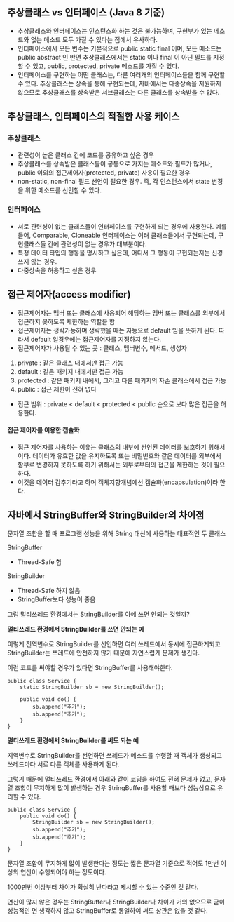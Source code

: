 ## 추상클래스 vs 인터페이스 (Java 8 기준)
- 추상클래스와 인터페이스는 인스턴스화 하는 것은 불가능하며, 구현부가 있는 메소드와 없는 메소드 모두 가질 수 있다는 점에서 유사하다.
- 인터페이스에서 모든 변수는 기본적으로 public static final 이며, 모든 메소드는 public abstract 인 반면
추상클래스에서는 static 이나 final 이 아닌 필드를 지정할 수 있고, public, protected, private 메소드를 가질 수 있다.
- 인터페이스를 구현하는 어떤 클래스는, 다른 여러개의 인터페이스들을 함께 구현할 수 있다. 추상클래스는 상속을 통해 구현되는데, 자바에서는 다중상속을 지원하지 않으므로 추상클래스를 상속받은 서브클래스는 다른 클래스를 상속받을 수 없다.


## 추상클래스, 인터페이스의 적절한 사용 케이스
### 추상클래스
- 관련성이 높은 클래스 간에 코드를 공유하고 싶은 경우
- 추상클래스를 상속받은 클래스들이 공통으로 가지는 메소드와 필드가 많거나, public 이외의 접근제어자(protected, private) 사용이 필요한 경우
- non-static, non-final 필드 선언이 필요한 경우. 즉, 각 인스턴스에서 state 변경을 위한 메소드를 선언할 수 있다.
### 인터페이스
- 서로 관련성이 없는 클래스들이 인터페이스를 구현하게 되는 경우에 사용한다. 예를 들어, Comparable, Cloneable 인터페이스는 여러 클래스들에서 구현되는데, 구현클래스들 간에 관련성이 없는 경우가 대부분이다.
- 특정 데이터 타입의 행동을 명시하고 싶은데, 어디서 그 행동이 구현되는지는 신경쓰지 않는 경우.
- 다중상속을 허용하고 싶은 경우


## 접근 제어자(access modifier)
- 접근제어자는 멤버 또는 클래스에 사용되어 해당하는 멤버 또는 클래스를 외부에서 접근하지 못하도록 제한하는 역할을 함
- 접근제어자는 생략가능하며 생략했을 때는 자동으로 default 임을 뜻하게 된다. 따라서 default 일경우에는 접근제어자를 지정하지 않는다.
- 접근제어자가 사용될 수 있는 곳 : 클래스, 멤버변수, 메서드, 생성자

1) private : 같은 클래스 내에서만 접근 가능
2) default : 같은 패키지 내에서만 접근 가능
3) protected : 같은 패키지 내에서, 그리고 다른 패키지의 자손 클래스에서 접근 가능
4) public : 접근 제한이 전혀 없다

- 접근 범위 : private < default < protected < public 순으로 보다 많은 접근을 허용한다.

#### 접근 제어자를 이용한 캡슐화

- 접근 제어자를 사용하는 이유는 클래스의 내부에 선언된 데이터를 보호하기 위해서이다. 데이터가 유효한 값을 유지하도록 또는 비밀번호와 같은 데이터를 외부에서 함부로 변경하지 못하도록 하기 위해서는 외부로부터의 접근을 제한하는 것이 필요하다.
- 이것을 데이터 감추기라고 하며 객체지향개념에선 캡슐화(encapsulation)이라 한다.


## 자바에서 StringBuffer와 StringBuilder의 차이점

문자열 조합을 할 때 프로그램 성능을 위해 String 대신에 사용하는 대표적인 두 클래스

StringBuffer
- Thread-Safe 함

StringBuilder
- Thread-Safe 하지 않음
- StringBuffer보다 성능이 좋음

그럼 멀티쓰레드 환경에서는 StringBuilder를 아예 쓰면 안되는 것일까?

**멀티쓰레드 환경에서 StringBuilder를 쓰면 안되는 예**

이렇게 전역변수로 StringBuilder를 선언하면 여러 쓰레드에서 동시에 접근하게되고 StringBuilder는 쓰레드에 안전하지 않기 때문에 자연스럽게 문제가 생긴다.

이런 코드를 써야할 경우가 있다면 StringBuffer를 사용해야한다.
 
```
public class Service {
	static StringBuilder sb = new StringBuilder();

	public void do() {
		sb.append("추가");
		sb.append("추가");
	}
}
```

**멀티쓰레드 환경에서 StringBuilder를 써도 되는 예** 

지역변수로 StringBuilder를 선언하면 쓰레드가 메소드를 수행할 때 객체가 생성되고 쓰레드마다 서로 다른 객체를 사용하게 된다.

그렇기 때문에 멀티쓰레드 환경에서 아래와 같이 코딩을 하여도 전혀 문제가 없고, 문자열 조합이 무지하게 많이 발생하는 경우 StringBuffer를 사용할 때보다 성능상으로 유리할 수 있다.
 
```
public class Service {
	public void do() {
		StringBuilder sb = new StringBuilder();
		sb.append("추가");
		sb.append("추가");
	}
}
```

문자열 조합이 무지하게 많이 발생한다는 정도는 짧은 문자열 기준으로 적어도 1만번 이상의 연산이 수행되어야 하는 정도이다.

1000만번 이상부터 차이가 확실히 난다라고 제시할 수 있는 수준인 것 같다.

연산이 많지 않은 경우는 StringBuffer나 StringBuilder나 차이가 거의 없으므로 굳이 성능적인 면 생각하지 않고 StringBuffer로 통일하여 써도 상관은 없을 것 같다.
